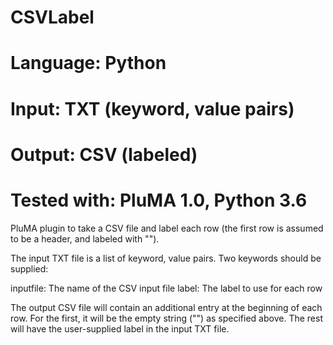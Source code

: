 # CSVLabel
# Language: Python
# Input: TXT (keyword, value pairs)
# Output: CSV (labeled)
# Tested with: PluMA 1.0, Python 3.6

PluMA plugin to take a CSV file and label each row (the first row is assumed to be a header, and labeled with "").

The input TXT file is a list of keyword, value pairs.  Two keywords should be supplied:

inputfile: The name of the CSV input file
label: The label to use for each row

The output CSV file will contain an additional entry at the beginning of each row.  For the first, it will be the
empty string ("") as specified above.  The rest will have the user-supplied label in the input TXT file.

